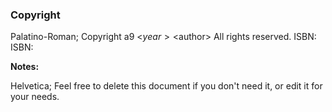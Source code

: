 ### Copyright

Palatino-Roman; Copyright a9 <$year> <$author> All rights reserved. ISBN: ISBN:

**Notes:**

Helvetica; Feel free to delete this document if you don't need it, or edit it for your needs.
